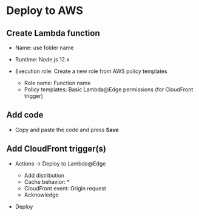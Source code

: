 # Deploy to AWS

## Create Lambda function

* Name: use folder name
* Runtime: Node.js 12.x
* Execution role: Create a new role from AWS policy templates

  * Role name: Function name
  * Policy templates: Basic Lambda@Edge permissions (for CloudFront trigger)

## Add code

* Copy and paste the code and press **Save**

## Add CloudFront trigger(s)

* Actions -> Deploy to Lambda@Edge

  * Add distribution
  * Cache behavior: *
  * CloudFront event: Origin request
  * Acknowledge

* Deploy
